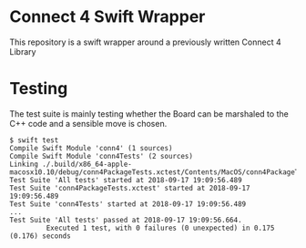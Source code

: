 # Connect 4 Swift Wrapper

This repository is a swift wrapper around a previously written Connect 4 Library

# Testing

The test suite is mainly testing whether the Board can be marshaled to the C++ code and a sensible move is chosen.

```
$ swift test
Compile Swift Module 'conn4' (1 sources)
Compile Swift Module 'conn4Tests' (2 sources)
Linking ./.build/x86_64-apple-macosx10.10/debug/conn4PackageTests.xctest/Contents/MacOS/conn4PackageTests
Test Suite 'All tests' started at 2018-09-17 19:09:56.489
Test Suite 'conn4PackageTests.xctest' started at 2018-09-17 19:09:56.489
Test Suite 'conn4Tests' started at 2018-09-17 19:09:56.489
...
Test Suite 'All tests' passed at 2018-09-17 19:09:56.664.
         Executed 1 test, with 0 failures (0 unexpected) in 0.175 (0.176) seconds
```

